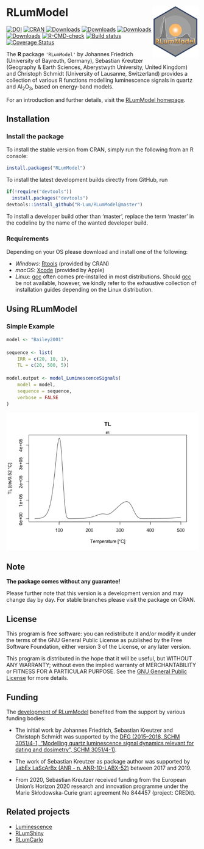 




<!-- README.md was auto-generated by README.Rmd. Please DO NOT edit by hand!-->

# RLumModel <img width=120px src="man/figures/RLumModel_logo.svg" align="right" />

[![DOI](https://zenodo.org/badge/47547833.svg)](https://zenodo.org/badge/latestdoi/47547833)
[![CRAN](https://www.r-pkg.org/badges/version/RLumModel)](https://CRAN.R-project.org/package=RLumModel)
[![Downloads](https://cranlogs.r-pkg.org/badges/grand-total/RLumModel)](https://www.r-pkg.org/pkg/RLumModel)
[![Downloads](https://cranlogs.r-pkg.org/badges/RLumModel)](https://www.r-pkg.org/pkg/RLumModel)
[![Downloads](https://cranlogs.r-pkg.org/badges/last-week/RLumModel)](https://www.r-pkg.org/pkg/RLumModel)
[![Downloads](https://cranlogs.r-pkg.org/badges/last-day/RLumModel)](https://www.r-pkg.org/pkg/RLumModel)
[![R-CMD-check](https://github.com/R-Lum/RLumModel/workflows/GitHub%20Actions%20CI/badge.svg)](https://github.com/R-Lum/RLumModel/actions)
[![Build
status](https://ci.appveyor.com/api/projects/status/42umfq97ifr021mk/branch/master?svg=true)](https://ci.appveyor.com/project/RLumSK/rlummodel/branch/master)
[![Coverage
Status](https://img.shields.io/codecov/c/github/R-Lum/RLumModel.svg)](https://codecov.io/github/R-Lum/RLumModel?branch=master)

The **R** package `'RLumModel'` by Johannes Friedrich (University of
Bayreuth, Germany), Sebastian Kreutzer (Geography & Earth Sciences,
Aberystwyth University, United Kingdom) and Christoph Schmidt
(University of Lausanne, Switzerland) provides a collection of various R
functions modelling luminescence signals in quartz and
Al<sub>2</sub>O<sub>3</sub>, based on energy-band models.

For an introduction and further details, visit the [RLumModel
homepage](https://r-lum.github.io/RLumModel/).

## Installation

### Install the package

To install the stable version from CRAN, simply run the following from
an R console:

``` r
install.packages("RLumModel")
```

To install the latest development builds directly from GitHub, run

``` r
if(!require("devtools"))
  install.packages("devtools")
devtools::install_github("R-Lum/RLumModel@master")
```

To install a developer build other than ‘master’, replace the term
‘master’ in the codeline by the name of the wanted developer build.

### Requirements

Depending on your OS please download and install one of the following:

-   *Windows*: [Rtools](https://cran.r-project.org/bin/windows/Rtools/)
    (provided by CRAN)
-   *macOS*: [Xcode](https://developer.apple.com/xcode/) (provided by
    Apple)
-   *Linux*: [gcc](https://gcc.gnu.org) often comes pre-installed in
    most distributions. Should [gcc](https://gcc.gnu.org) be not
    available, however, we kindly refer to the exhaustive collection of
    installation guides depending on the Linux distribution.

## Using RLumModel

### Simple Example

``` r
model <- "Bailey2001"

sequence <- list(
    IRR = c(20, 10, 1),
    TL = c(20, 500, 5))
    
model.output <- model_LuminescenceSignals(
    model = model,
    sequence = sequence,
    verbose = FALSE
)
```

![](man/figures/README-unnamed-chunk-4-1.png)<!-- -->

## Note

**The package comes without any guarantee!**

Please further note that this version is a development version and may
change day by day. For stable branches please visit the package on CRAN.

## License

This program is free software: you can redistribute it and/or modify it
under the terms of the GNU General Public License as published by the
Free Software Foundation, either version 3 of the License, or any later
version.

This program is distributed in the hope that it will be useful, but
WITHOUT ANY WARRANTY; without even the implied warranty of
MERCHANTABILITY or FITNESS FOR A PARTICULAR PURPOSE. See the [GNU
General Public
License](https://github.com/R-Lum/RLumModel/blob/master/LICENSE) for
more details.

## <span class="glyphicon glyphicon-euro"></span> Funding

The [development of RLumModel](https://github.com/R-LumModel) benefited
from the support by various funding bodies:

-   The initial work by Johannes Friedrich, Sebastian Kreutzer and
    Christoph Schmidt was supported by the [DFG (2015–2018, SCHM
    3051/4-1, “Modelling quartz luminescence signal dynamics relevant
    for dating and dosimetry”, SCHM
    3051/4-1)](https://gepris.dfg.de/gepris/projekt/279969851).

-   The work of Sebastian Kreutzer as package author was supported by
    [LabEx LaScArBx (ANR -
    n. ANR-10-LABX-52)](https://lascarbx.labex.u-bordeaux.fr) between
    2017 and 2019.

-   From 2020, Sebastian Kreutzer received funding from the European
    Union’s Horizon 2020 research and innovation programme under the
    Marie Skłodowska-Curie grant agreement No 844457 (project: CREDit).

## Related projects

-   [Luminescence](https://github.com/R-Lum/Luminescence)
-   [RLumShiny](https://github.com/tzerk/RLumShiny)
-   [RLumCarlo](https://github.com/R-Lum/RLumCarlo)
